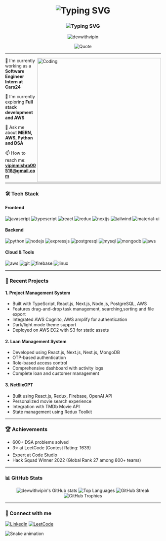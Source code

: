 <div align="center">
  <h1>
    <img src="https://readme-typing-svg.herokuapp.com?font=Fira+Code&weight=600&size=30&pause=1000&color=F7F7F7&center=true&vCenter=true&repeat=false&width=435&lines=Hi+%F0%9F%91%8B%2C+I'm+Vipin+Kumar" alt="Typing SVG" />
  </h1>
  
  <h3>
    <img src="https://readme-typing-svg.herokuapp.com?font=Fira+Code&size=20&pause=1000&color=F7F7F7&center=true&vCenter=true&width=435&lines=A+passionate+Full+Stack+Developer;Building+the+web%2C+one+line+at+a+time;From+India+%F0%9F%87%AE%F0%9F%87%B3" alt="Typing SVG" />
  </h3>

  <img src="https://komarev.com/ghpg/?username=Devwithvipin&label=Profile%20views&color=0e75b6&style=flat" alt="devwithvipin" />
  
  <p align="center">
    <img src="https://quotes-github-readme.vercel.app/api?type=horizontal&theme=radical&quote=Code%20is%20like%20humor.%20When%20you%20have%20to%20explain%20it%2C%20it's%20bad.%20😎" alt="Quote" />
  </p>
</div>

---

<img align="right" alt="Coding" width="400" src="https://user-images.githubusercontent.com/74038190/229223263-cf2e4b07-2615-4f87-9c38-e37600f8381a.gif">

🔭 I'm currently working as a **Software Engineer Intern at Cars24**

🌱 I'm currently exploring **Full stack development and AWS**

💬 Ask me about **MERN, AWS, Python and DSA**

📫 How to reach me: **vipinmishra00516@gmail.com**

---

### 🛠️ Tech Stack

#### Frontend
<p align="left">
<img src="https://img.shields.io/badge/JavaScript-F7DF1E?style=for-the-badge&logo=javascript&logoColor=black" alt="javascript" />
<img src="https://img.shields.io/badge/TypeScript-3178C6?style=for-the-badge&logo=typescript&logoColor=white" alt="typescript" />
<img src="https://img.shields.io/badge/React-20232A?style=for-the-badge&logo=react&logoColor=61DAFB" alt="react" />
<img src="https://img.shields.io/badge/Redux-593D88?style=for-the-badge&logo=redux&logoColor=white" alt="redux" />
<img src="https://img.shields.io/badge/next.js-000000?style=for-the-badge&logo=nextdotjs&logoColor=white" alt="nextjs" />
<img src="https://img.shields.io/badge/Tailwind_CSS-38B2AC?style=for-the-badge&logo=tailwind-css&logoColor=white" alt="tailwind" />
<img src="https://img.shields.io/badge/Material%20UI-007FFF?style=for-the-badge&logo=mui&logoColor=white" alt="material-ui" />
</p>

#### Backend
<p align="left">
<img src="https://img.shields.io/badge/Python-3776AB?style=for-the-badge&logo=python&logoColor=white" alt="python" />
<img src="https://img.shields.io/badge/Node.js-339933?style=for-the-badge&logo=nodedotjs&logoColor=white" alt="nodejs" />
<img src="https://img.shields.io/badge/Express.js-000000?style=for-the-badge&logo=express&logoColor=white" alt="expressjs" />
<img src="https://img.shields.io/badge/PostgreSQL-316192?style=for-the-badge&logo=postgresql&logoColor=white" alt="postgresql" />
<img src="https://img.shields.io/badge/MySQL-005C84?style=for-the-badge&logo=mysql&logoColor=white" alt="mysql" />
<img src="https://img.shields.io/badge/MongoDB-4EA94B?style=for-the-badge&logo=mongodb&logoColor=white" alt="mongodb" />
<img src="https://img.shields.io/badge/AWS-%23FF9900.svg?style=for-the-badge&logo=amazon-aws&logoColor=white" alt="aws" />
</p>

#### Cloud & Tools
<p align="left">
<img src="https://img.shields.io/badge/Amazon_AWS-FF9900?style=for-the-badge&logo=amazonaws&logoColor=white" alt="aws" />
<img src="https://img.shields.io/badge/GIT-E44C30?style=for-the-badge&logo=git&logoColor=white" alt="git" />
<img src="https://img.shields.io/badge/Firebase-039BE5?style=for-the-badge&logo=Firebase&logoColor=white" alt="firebase" />
<img src="https://img.shields.io/badge/Linux-FCC624?style=for-the-badge&logo=linux&logoColor=black" alt="linux" />
</p>

---

### 🎯 Recent Projects

#### 1. Project Management System
- Built with TypeScript, React.js, Next.js, Node.js, PostgreSQL, AWS
- Features drag-and-drop task management, searching,sorting and file export
- Integrated AWS Cognito, AWS amplify for authentication
- Dark/light mode theme support
- Deployed on AWS EC2 with S3 for static assets

#### 2. Loan Management System
- Developed using React.js, Next.js, Nest.js, MongoDB
- OTP-based authentication
- Role-based access control
- Comprehensive dashboard with activity logs
- Complete loan and customer management

#### 3. NetflixGPT
- Built using React.js, Redux, Firebase, OpenAI API
- Personalized movie search experience
- Integration with TMDb Movie API
- State management using Redux Toolkit

---

### 🏆 Achievements
- 600+ DSA problems solved
- 3⭐ at LeetCode (Contest Rating: 1639)
- Expert at Code Studio
- Hack Squad Winner 2022 (Global Rank 27 among 800+ teams)

---

### 📊 GitHub Stats

<div align="center">
  
<img src="https://github-readme-stats.vercel.app/api?username=devwithvipin&show_icons=true&theme=radical" alt="devwithvipin's GitHub stats" />

<img src="https://github-readme-stats.vercel.app/api/top-langs/?username=devwithvipin&layout=compact&theme=radical" alt="Top Languages" />

<img src="https://github-readme-streak-stats.herokuapp.com/?user=devwithvipin&theme=radical" alt="GitHub Streak" />

<img src="https://github-profile-trophy.vercel.app/?username=devwithvipin&theme=radical&no-frame=false&no-bg=true&margin-w=4" alt="GitHub Trophies" />

</div>

---

### 🤝 Connect with me
<p align="left">
<a href="https://www.linkedin.com/in/vipin-kumar00516/" target="_blank"><img src="https://img.shields.io/badge/LinkedIn-0077B5?style=for-the-badge&logo=linkedin&logoColor=white" alt="LinkedIn" /></a>
<a href="https://leetcode.com/u/the_coderguy/" target="_blank"><img src="https://img.shields.io/badge/-LeetCode-FFA116?style=for-the-badge&logo=LeetCode&logoColor=black" alt="LeetCode" /></a>
</p>

<img src="https://github.com/DevwithVipin/DevwithVipin/blob/output/github-contribution-grid-snake.svg" alt="Snake animation" />

